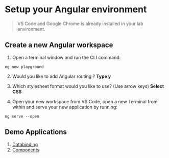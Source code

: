 # Setup your Angular environment

> VS Code and Google Chrome is already installed in your lab environment.

## Create a new Angular workspace

1. Open a terminal window and run the CLI command:

```console
ng new playground
```

2. Would you like to add Angular routing ? **Type y**

3. Which stylesheet format would you like to use? (Use arrow keys) **Select CSS**

4. Open your new workspace from VS Code, open a new Terminal from within and serve your new application by running:

```console
ng serve --open
```

## Demo Applications
1. [Databinding](https://github.com/shary-dc/angular-lab/tree/main/session2/databinding)
2. [Components](https://github.com/shary-dc/angular-lab/tree/main/session3/component-finished)
